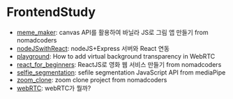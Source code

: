 # FrontendStudy

- [meme_maker](https://github.com/choidabom/FrontendStudy/tree/main/meme_maker): canvas API를 활용하여 바닐라 JS로 그림 앱 만들기 from nomadcoders
- [nodeJSwithReact](https://github.com/choidabom/FrontendStudy/tree/main/nodeJSwithReact): nodeJS+Express 서버와 React 연동
- [playground](https://github.com/choidabom/FrontendStudy/tree/main/playground): How to add virtual background transparency in WebRTC
- [react_for_beginners](https://github.com/choidabom/FrontendStudy/tree/main/react_for_beginners): ReactJS로 영화 웹 서비스 만들기 from nomadcoders
- [selfie_segmentation](https://github.com/choidabom/FrontendStudy/tree/main/selfie_segmentation): sefile segmentation JavaScript API from mediaPipe
- [zoom_clone](https://github.com/choidabom/FrontendStudy/tree/main/zoom_clone): zoom clone project from nomadcoders
- [webRTC](https://github.com/choidabom/FrontendStudy/blob/main/webRTC.md): webRTC가 뭘까?
